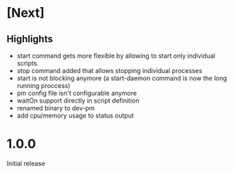 # [Next]

## Highlights

-   start command gets more flexible by allowing to start only individual scripts.
-   stop command added that allows stopping individual processes
-   start is not blocking anymore (a start-daemon command is now the long running proccess)
-   pm config file isn't configurable anymore
-   waitOn support directly in script definition
-   renamed binary to dev-pm
-   add cpu/memory usage to status output

# 1.0.0

Initial release
